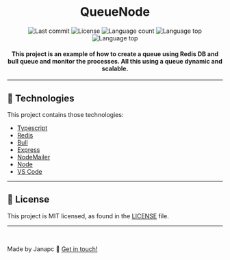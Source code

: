 

<h1 align="center">
 QueueNode
</h1>

<p align="center">
  <img alt="Last commit" src="https://img.shields.io/github/last-commit/janapc/QueueNode"/>
  <img alt="License" src="https://img.shields.io/github/license/janapc/QueueNode"/>
  <img alt="Language count" src="https://img.shields.io/github/languages/count/janapc/QueueNode"/>
  <img alt="Language top" src="https://img.shields.io/github/languages/top/janapc/QueueNode"/>
  <img alt="Language top" src="https://img.shields.io/github/repo-size/janapc/QueueNode"/>
</p>



<h4 align="center">
 This project is an example of how to create a queue using Redis DB and bull queue and monitor the processes. All this using a queue dynamic and scalable.
</h4>

***

## :file_folder: Technologies

This project contains those technologies:

- [Typescript][ts]
- [Redis](https://redis.io/)
- [Bull](https://github.com/OptimalBits/bull)
- [Express](https://github.com/expressjs/express)
- [NodeMailer](https://github.com/nodemailer/nodemailer)
- [Node](https://nodejs.org/en/)
- [VS Code][vscode] 


***

## :page_facing_up: License

This project is MIT licensed, as found in the [LICENSE](https://github.com/janapc/QueueNode/blob/main/LICENSE) file.


***

<br>

Made by Janapc :metal: [Get in touch!](https://www.linkedin.com/in/janaina-pedrina/)

[ts]: https://www.typescriptlang.org
[vscode]: https://code.visualstudio.com/

